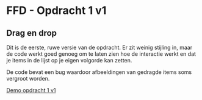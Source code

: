 # FFD - Opdracht 1 v1
## Drag en drop

Dit is de eerste, ruwe versie van de opdracht. Er zit weinig stijling in, maar de code werkt goed genoeg om te laten zien hoe de interactie werkt en dat je items in de lijst op je eigen volgorde kan zetten.

De code bevat een bug waardoor afbeeldingen van gedragde items soms vergroot worden.

[Demo opdracht 1 v1](https://francescodelange.github.io/ffd/Opdracht%201/v1/ "Opdracht 1 v1")
